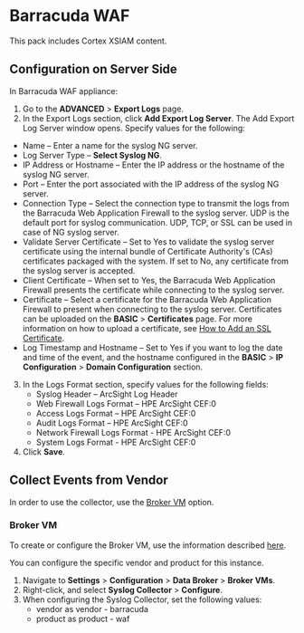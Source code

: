 # Barracuda WAF

This pack includes Cortex XSIAM content. 

## Configuration on Server Side

In Barracuda WAF appliance:

1. Go to the **ADVANCED** > **Export Logs** page.
2.  In the Export Logs section, click **Add Export Log Server**. The Add Export Log Server window opens. Specify values for the following:

- Name – Enter a name for the syslog NG server. 
- Log Server Type – **Select Syslog NG**.
- IP Address or Hostname – Enter the IP address or the hostname of the syslog NG server. 
- Port – Enter the port associated with the IP address of the syslog NG server. 
- Connection Type – Select the connection type to transmit the logs from the Barracuda Web Application Firewall to the syslog server. UDP is the default port for syslog communication. UDP, TCP, or SSL can be used in case of NG syslog server. 
- Validate Server Certificate – Set to Yes to validate the syslog server certificate using the internal bundle of Certificate Authority's (CAs) certificates packaged with the system. If set to No, any certificate from the syslog server is accepted. 
- Client Certificate – When set to Yes, the Barracuda Web Application Firewall presents the certificate while connecting to the syslog server. 
- Certificate – Select a certificate for the Barracuda Web Application Firewall to present when connecting to the syslog server. Certificates can be uploaded on the **BASIC** > **Certificates** page. For more information on how to upload a certificate, see [How to Add an SSL Certificate](https://campus.barracuda.com/product/webapplicationfirewall/doc/4259930/how-to-add-an-ssl-certificate/). 
- Log Timestamp and Hostname – Set to Yes if you want to log the date and time of the event, and the hostname configured in the **BASIC** > **IP Configuration** > **Domain Configuration** section.  

3. In the Logs Format section, specify values for the following fields:
   - Syslog Header –  ArcSight Log Header 
   - Web Firewall Logs Format –  HPE ArcSight CEF:0 
   - Access Logs Format – HPE ArcSight CEF:0 
   - Audit Logs Format – HPE ArcSight CEF:0 
   - Network Firewall Logs Format - HPE ArcSight CEF:0 
   - System Logs Format - HPE ArcSight CEF:0 
4. Click **Save**.

## Collect Events from Vendor

In order to use the collector, use the [Broker VM](#broker-vm) option.

### Broker VM

To create or configure the Broker VM, use the information described [here](https://docs-cortex.paloaltonetworks.com/r/Cortex-XDR/Cortex-XDR-Pro-Administrator-Guide/Configure-the-Broker-VM).

You can configure the specific vendor and product for this instance.


1. Navigate to **Settings** > **Configuration** > **Data Broker** > **Broker VMs**. 
2. Right-click, and select **Syslog Collector** > **Configure**.
3. When configuring the Syslog Collector, set the following values:
   - vendor as vendor - barracuda
   - product as product - waf